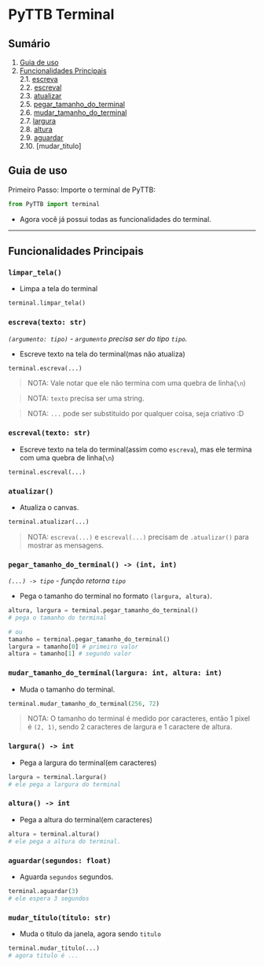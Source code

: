 # PyTTB Terminal

## Sumário
1. [Guia de uso](#guia-de-uso)
2. [Funcionalidades Principais](#funcionalidades-principais)  
2.1. [escreva](#escrevatexto-str)  
2.2. [escreval](#escrevaltexto-str)  
2.3. [atualizar](#atualizar)  
2.5. [pegar_tamanho_do_terminal](#pegar_tamanho_do_terminal---int-int)  
2.6. [mudar_tamanho_do_terminal](#mudar_tamanho_do_terminallargura-int-altura-int)  
2.7. [largura](#largura---int)  
2.8. [altura](#altura---int)  
2.9. [aguardar](#aguardarsegundos-float)  
2.10. [mudar_titulo]

## Guia de uso
Primeiro Passo: Importe o terminal de PyTTB:
```py
from PyTTB import terminal
```
- Agora você já possui todas as funcionalidades do terminal.
---
## Funcionalidades Principais
### `limpar_tela()`
- Limpa a tela do terminal
```python
terminal.limpar_tela()
```
### `escreva(texto: str)`
_`(argumento: tipo)` - `argumento` precisa ser do tipo `tipo`._
- Escreve texto na tela do terminal(mas não atualiza)
```python
terminal.escreva(...)
```
> NOTA: Vale notar que ele não termina com uma quebra de linha(`\n`)

> NOTA: `texto` precisa ser uma string.

> NOTA: `...` pode ser substituido por qualquer coisa, seja criativo :D

### `escreval(texto: str)`
- Escreve texto na tela do terminal(assim como `escreva`), mas ele termina com uma quebra de linha(`\n`)
```python
terminal.escreval(...)
```
### `atualizar()`
- Atualiza o canvas.
```python
terminal.atualizar(...)
```
> NOTA: `escreva(...)` e `escreval(...)` precisam de `.atualizar()` para mostrar as mensagens.

### `pegar_tamanho_do_terminal() -> (int, int)`
_`(...) -> tipo` - função retorna `tipo`_
- Pega o tamanho do terminal no formato `(largura, altura)`.
```py
altura, largura = terminal.pegar_tamanho_do_terminal()
# pega o tamanho do terminal

# ou
tamanho = terminal.pegar_tamanho_do_terminal()
largura = tamanho[0] # primeiro valor
altura = tamanho[1] # segundo valor
```
### `mudar_tamanho_do_terminal(largura: int, altura: int)`
- Muda o tamanho do terminal.
```py
terminal.mudar_tamanho_do_terminal(256, 72)
```
> NOTA: O tamanho do terminal é medido por caracteres, então 1 pixel é `(2, 1)`, sendo 2 caracteres de largura e 1 caractere de altura.
### `largura() -> int`
- Pega a largura do terminal(em caracteres)
```py
largura = terminal.largura()
# ele pega a largura do terminal
```
### `altura() -> int`
- Pega a altura do terminal(em caracteres)
```py
altura = terminal.altura()
# ele pega a altura do terminal.
```
### `aguardar(segundos: float)`
- Aguarda `segundos` segundos.
```py
terminal.aguardar(3)
# ele espera 3 segundos
```

### `mudar_titulo(titulo: str)`
- Muda o titulo da janela, agora sendo `titulo`
```py
terminal.mudar_titulo(...)
# agora titulo é ...
```